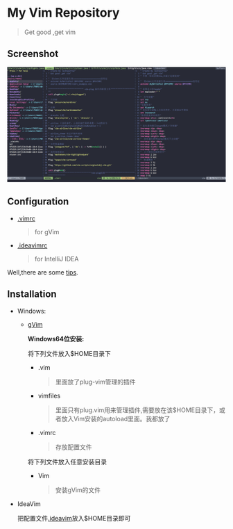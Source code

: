 # My Vim Repository

> Get good ,get vim



## Screenshot

![test](https://github.com/notfornothing/Vim/blob/main/test.png)



## Configuration

* [.vimrc](https://github.com/notfornothing/Vim/blob/main/.vimrc)

  > for gVim

* [.ideavimrc](https://github.com/notfornothing/Vim/blob/main/.ideavimrc)

  > for IntelliJ IDEA

Well,there are some [tips](https://github.com/notfornothing/Vim/blob/main/Tips.md).

## Installation

* Windows:

  * [gVim](https://github.com/notfornothing/Vim/tree/main/gvim)

    **Windows64位安装:**

    将下列文件放入$HOME目录下

    * .vim

      >  里面放了plug-vim管理的插件

    * vimfiles

      > 里面只有plug.vim用来管理插件,需要放在该$HOME目录下，或者放入Vim安装的autoload里面。我都放了

    * .vimrc

      > 存放配置文件

    将下列文件放入任意安装目录

    * Vim

      > 安装gVim的文件

  

  
* IdeaVim
  
    把配置文件[.ideavim](https://github.com/notfornothing/Vim/blob/main/.ideavimrc)放入$HOME目录即可
  
  

## 
